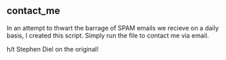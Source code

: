 ## contact_me

In an attempt to thwart the barrage of SPAM emails we recieve on a daily basis, I created this script. Simply run the file to contact me via email. 

h/t Stephen Diel on the original!

